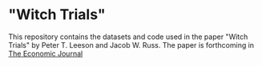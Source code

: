 # "Witch Trials"

This repository contains the datasets and code used in the paper "Witch Trials" 
by Peter T. Leeson and Jacob W. Russ. The paper is forthcoming in 
[The Economic Journal](http://onlinelibrary.wiley.com/journal/10.1111/(ISSN)1468-0297)

